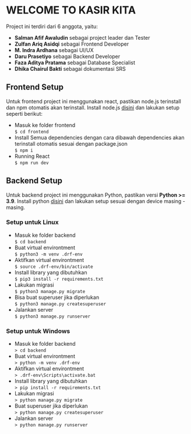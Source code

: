 
# WELCOME TO KASIR KITA

Project ini terdiri dari 6 anggota, yaitu:
- **Salman Afif Awaludin** sebagai project leader dan Tester
- **Zulfan Ariq Asidqi** sebagai Frontend Developer
- **M. Indra Ardhana** sebagai UI/UX
- **Daru Prasetiyo** sebagai Backend Developer
- **Faza Aditya Pratama** sebagai Database Specialist
- **Dhika Chairul Bakti** sebagai dokumentasi SRS

## Frontend Setup

Untuk frontend project ini menggunakan react, pastikan node.js terinstall dan npm
otomatis akan terinstall. Install node.js [disini](https://nodejs.org/en/download)
dan lakukan setup seperti berikut:

- Masuk ke folder frontend  
``$ cd frontend``
- Install Semua dependencies dengan cara dibawah dependencies akan terinstall otomatis sesuai dengan package.json  
``$ npm i``
- Running React  
``$ npm run dev``

## Backend Setup

Untuk backend project ini menggunakan Python, pastikan versi **Python >= 3.9**.
Install python [disini](https://www.python.org/downloads/) dan lakukan setup
sesuai dengan device masing - masing.

### Setup untuk Linux

- Masuk ke folder backend  
`$ cd backend`
- Buat virtual environtment  
`$ python3 -m venv .drf-env`
- Aktifkan virtual environtment  
`$ source .drf-env/bin/activate`
- Install library yang dibutuhkan  
`$ pip3 install -r requirements.txt`
- Lakukan migrasi  
`$ python3 manage.py migrate`
- Bisa buat superuser jika diperlukan  
`$ python3 manage.py createsuperuser`
- Jalankan server  
`$ python3 manage.py runserver`

### Setup untuk Windows

- Masuk ke folder backend  
`> cd backend`
- Buat virtual environtment  
`> python -m venv .drf-env`
- Aktifkan virtual environtment  
`> .drf-env\Scripts\activate.bat`
- Install library yang dibutuhkan  
`> pip install -r requirements.txt`
- Lakukan migrasi  
`> python manage.py migrate`
- Buat superuser jika diperlukan  
`> python manage.py createsuperuser`
- Jalankan server  
`> python manage.py runserver`

